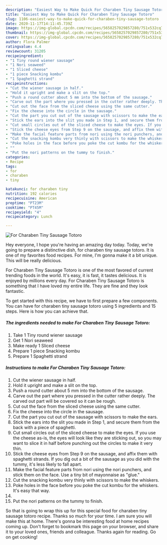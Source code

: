 ```yaml
---
description: "Easiest Way to Make Quick For Charaben Tiny Sausage Totoro"
title: "Easiest Way to Make Quick For Charaben Tiny Sausage Totoro"
slug: 1106-easiest-way-to-make-quick-for-charaben-tiny-sausage-totoro
date: 2020-11-17T14:11:45.739Z
image: https://img-global.cpcdn.com/recipes/5658257029857280/751x532cq70/for-charaben-tiny-sausage-totoro-recipe-main-photo.jpg
thumbnail: https://img-global.cpcdn.com/recipes/5658257029857280/751x532cq70/for-charaben-tiny-sausage-totoro-recipe-main-photo.jpg
cover: https://img-global.cpcdn.com/recipes/5658257029857280/751x532cq70/for-charaben-tiny-sausage-totoro-recipe-main-photo.jpg
author: Flora Palmer
ratingvalue: 4.4
reviewcount: 31205
recipeingredient:
- "1 Tiny round wiener sausage"
- "1 Nori seaweed"
- "1 Sliced cheese"
- "1 piece Snacking kombu"
- "1 Spaghetti strand"
recipeinstructions:
- "Cut the wiener sausage in half."
- "Hold it upright and make a slit on the top."
- "Push a round cutter about 5 mm into the bottom of the sausage."
- "Carve out the part where you pressed in the cutter rather deeply. The carved out part will be covered so it can be rough."
- "Cut out the face from the sliced cheese using the same cutter."
- "Fix the cheese into the circle in the sausage."
- "Cut the part you cut out of the sausage with scissors to make the ears."
- "Stick the ears into the slit you made in Step 1, and secure them from the back with a piece of spaghetti."
- "Cut small circles out of the sliced cheese to make the eyes. If you use the cheese as-is, the eyes will look like they are sticking out, so you may want to slice it in half before punching out the circles to make it very thin."
- "Stick the cheese eyes from Step 9 on the sausage, and affix them with spaghetti strands. If you dig out a bit of the sausage as you did with the tummy, it&#39;s less likely to fall apart."
- "Make the facial feature parts from nori using the nori punchers, and stick them on the face. Use a tiny bit of mayonnaise as &#34;glue.&#34;"
- "Cut the snacking kombu very thinly with scissors to make the whiskers."
- "Poke holes in the face before you poke the cut kombu for the whiskers. It&#39;s easy that way."
- ""
- "Put the nori patterns on the tummy to finish."
categories:
- Recipe
tags:
- for
- charaben
- tiny

katakunci: for charaben tiny 
nutrition: 192 calories
recipecuisine: American
preptime: "PT23M"
cooktime: "PT45M"
recipeyield: "4"
recipecategory: Lunch

---
```



![For Charaben Tiny Sausage Totoro](https://img-global.cpcdn.com/recipes/5658257029857280/751x532cq70/for-charaben-tiny-sausage-totoro-recipe-main-photo.jpg)

Hey everyone, I hope you're having an amazing day today. Today, we're going to prepare a distinctive dish, for charaben tiny sausage totoro. It is one of my favorites food recipes. For mine, I'm gonna make it a bit unique. This will be really delicious.

For Charaben Tiny Sausage Totoro is one of the most favored of current trending foods in the world. It's easy, it is fast, it tastes delicious. It is enjoyed by millions every day. For Charaben Tiny Sausage Totoro is something that I have loved my entire life. They are fine and they look fantastic.




To get started with this recipe, we have to first prepare a few components. You can have for charaben tiny sausage totoro using 5 ingredients and 15 steps. Here is how you can achieve that.

<!--inarticleads1-->

##### The ingredients needed to make For Charaben Tiny Sausage Totoro:

1. Take 1 Tiny round wiener sausage
1. Get 1 Nori seaweed
1. Make ready 1 Sliced cheese
1. Prepare 1 piece Snacking kombu
1. Prepare 1 Spaghetti strand




<!--inarticleads2-->

##### Instructions to make For Charaben Tiny Sausage Totoro:

1. Cut the wiener sausage in half.
1. Hold it upright and make a slit on the top.
1. Push a round cutter about 5 mm into the bottom of the sausage.
1. Carve out the part where you pressed in the cutter rather deeply. The carved out part will be covered so it can be rough.
1. Cut out the face from the sliced cheese using the same cutter.
1. Fix the cheese into the circle in the sausage.
1. Cut the part you cut out of the sausage with scissors to make the ears.
1. Stick the ears into the slit you made in Step 1, and secure them from the back with a piece of spaghetti.
1. Cut small circles out of the sliced cheese to make the eyes. If you use the cheese as-is, the eyes will look like they are sticking out, so you may want to slice it in half before punching out the circles to make it very thin.
1. Stick the cheese eyes from Step 9 on the sausage, and affix them with spaghetti strands. If you dig out a bit of the sausage as you did with the tummy, it&#39;s less likely to fall apart.
1. Make the facial feature parts from nori using the nori punchers, and stick them on the face. Use a tiny bit of mayonnaise as &#34;glue.&#34;
1. Cut the snacking kombu very thinly with scissors to make the whiskers.
1. Poke holes in the face before you poke the cut kombu for the whiskers. It&#39;s easy that way.
1. 
1. Put the nori patterns on the tummy to finish.




So that is going to wrap this up for this special food for charaben tiny sausage totoro recipe. Thanks so much for your time. I am sure you will make this at home. There's gonna be interesting food at home recipes coming up. Don't forget to bookmark this page on your browser, and share it to your loved ones, friends and colleague. Thanks again for reading. Go on get cooking!

